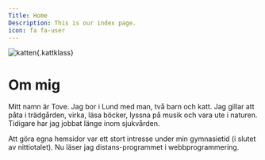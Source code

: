 ```yaml
---
Title: Home
Description: This is our index page.
icon: fa fa-user
---
```


![katten](image/katt.jpg){.kattklass}

Om mig
==========================

Mitt namn är Tove. Jag bor i Lund med man, två barn och katt. Jag gillar att påta i trädgården, virka, läsa böcker, lyssna på musik och vara ute i naturen. Tidigare har jag jobbat länge inom sjukvården. 

Att göra egna hemsidor var ett stort intresse under min gymnasietid (i slutet av nittiotalet). Nu läser jag distans-programmet i webbprogrammering. 

